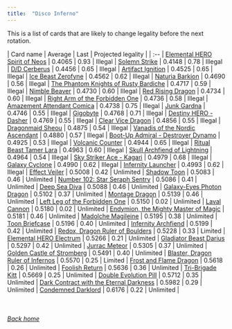 ```yaml
---
title:  "Disco Inferno"
---
```


This is a list of cards that are likely to change legality before the next rotation.

| Card name | Average | Last | Projected legality |
| :-- |
[Elemental HERO Spirit of Neos](https://db.ygoprodeck.com/card/?search=Elemental%20HERO%20Spirit%20of%20Neos) | 0.4065 | 0.93 | Illegal |
[Solemn Strike](https://db.ygoprodeck.com/card/?search=Solemn%20Strike) | 0.4148 | 0.78 | Illegal |
[D/D Cerberus](https://db.ygoprodeck.com/card/?search=D/D%20Cerberus) | 0.4456 | 0.65 | Illegal |
[Artifact Ignition](https://db.ygoprodeck.com/card/?search=Artifact%20Ignition) | 0.4525 | 0.65 | Illegal |
[Ice Beast Zerofyne](https://db.ygoprodeck.com/card/?search=Ice%20Beast%20Zerofyne) | 0.4562 | 0.62 | Illegal |
[Naturia Barkion](https://db.ygoprodeck.com/card/?search=Naturia%20Barkion) | 0.4690 | 0.56 | Illegal |
[The Phantom Knights of Rusty Bardiche](https://db.ygoprodeck.com/card/?search=The%20Phantom%20Knights%20of%20Rusty%20Bardiche) | 0.4717 | 0.59 | Illegal |
[Nimble Beaver](https://db.ygoprodeck.com/card/?search=Nimble%20Beaver) | 0.4730 | 0.60 | Illegal |
[Red Rising Dragon](https://db.ygoprodeck.com/card/?search=Red%20Rising%20Dragon) | 0.4734 | 0.60 | Illegal |
[Right Arm of the Forbidden One](https://db.ygoprodeck.com/card/?search=Right%20Arm%20of%20the%20Forbidden%20One) | 0.4736 | 0.58 | Illegal |
[Amazement Attendant Comica](https://db.ygoprodeck.com/card/?search=Amazement%20Attendant%20Comica) | 0.4738 | 0.75 | Illegal |
[Junk Gardna](https://db.ygoprodeck.com/card/?search=Junk%20Gardna) | 0.4746 | 0.55 | Illegal |
[Gigobyte](https://db.ygoprodeck.com/card/?search=Gigobyte) | 0.4768 | 0.71 | Illegal |
[Destiny HERO - Dasher](https://db.ygoprodeck.com/card/?search=Destiny%20HERO%20-%20Dasher) | 0.4769 | 0.55 | Illegal |
[Clear Vice Dragon](https://db.ygoprodeck.com/card/?search=Clear%20Vice%20Dragon) | 0.4856 | 0.55 | Illegal |
[Dragonmaid Sheou](https://db.ygoprodeck.com/card/?search=Dragonmaid%20Sheou) | 0.4875 | 0.54 | Illegal |
[Vanadis of the Nordic Ascendant](https://db.ygoprodeck.com/card/?search=Vanadis%20of%20the%20Nordic%20Ascendant) | 0.4880 | 0.57 | Illegal |
[Boot-Up Admiral - Destroyer Dynamo](https://db.ygoprodeck.com/card/?search=Boot-Up%20Admiral%20-%20Destroyer%20Dynamo) | 0.4925 | 0.53 | Illegal |
[Volcanic Counter](https://db.ygoprodeck.com/card/?search=Volcanic%20Counter) | 0.4944 | 0.65 | Illegal |
[Ritual Beast Tamer Lara](https://db.ygoprodeck.com/card/?search=Ritual%20Beast%20Tamer%20Lara) | 0.4963 | 0.60 | Illegal |
[Skull Archfiend of Lightning](https://db.ygoprodeck.com/card/?search=Skull%20Archfiend%20of%20Lightning) | 0.4964 | 0.54 | Illegal |
[Sky Striker Ace - Kagari](https://db.ygoprodeck.com/card/?search=Sky%20Striker%20Ace%20-%20Kagari) | 0.4979 | 0.68 | Illegal |
[Galaxy Cyclone](https://db.ygoprodeck.com/card/?search=Galaxy%20Cyclone) | 0.4990 | 0.62 | Illegal |
[Infernity Launcher](https://db.ygoprodeck.com/card/?search=Infernity%20Launcher) | 0.4993 | 0.62 | Illegal |
[Effect Veiler](https://db.ygoprodeck.com/card/?search=Effect%20Veiler) | 0.5008 | 0.42 | Unlimited |
[Shadow Toon](https://db.ygoprodeck.com/card/?search=Shadow%20Toon) | 0.5083 | 0.46 | Unlimited |
[Number 102: Star Seraph Sentry](https://db.ygoprodeck.com/card/?search=Number%20102:%20Star%20Seraph%20Sentry) | 0.5086 | 0.41 | Unlimited |
[Deep Sea Diva](https://db.ygoprodeck.com/card/?search=Deep%20Sea%20Diva) | 0.5088 | 0.46 | Unlimited |
[Galaxy-Eyes Photon Dragon](https://db.ygoprodeck.com/card/?search=Galaxy-Eyes%20Photon%20Dragon) | 0.5102 | 0.37 | Unlimited |
[Montage Dragon](https://db.ygoprodeck.com/card/?search=Montage%20Dragon) | 0.5139 | 0.46 | Unlimited |
[Left Leg of the Forbidden One](https://db.ygoprodeck.com/card/?search=Left%20Leg%20of%20the%20Forbidden%20One) | 0.5150 | 0.02 | Unlimited |
[Laval Cannon](https://db.ygoprodeck.com/card/?search=Laval%20Cannon) | 0.5180 | 0.02 | Unlimited |
[Endymion, the Mighty Master of Magic](https://db.ygoprodeck.com/card/?search=Endymion,%20the%20Mighty%20Master%20of%20Magic) | 0.5181 | 0.46 | Unlimited |
[Madolche Magileine](https://db.ygoprodeck.com/card/?search=Madolche%20Magileine) | 0.5195 | 0.38 | Unlimited |
[Toon Briefcase](https://db.ygoprodeck.com/card/?search=Toon%20Briefcase) | 0.5196 | 0.40 | Unlimited |
[Infernity Archfiend](https://db.ygoprodeck.com/card/?search=Infernity%20Archfiend) | 0.5199 | 0.42 | Unlimited |
[Redox, Dragon Ruler of Boulders](https://db.ygoprodeck.com/card/?search=Redox,%20Dragon%20Ruler%20of%20Boulders) | 0.5228 | 0.33 | Limited |
[Elemental HERO Electrum](https://db.ygoprodeck.com/card/?search=Elemental%20HERO%20Electrum) | 0.5266 | 0.21 | Unlimited |
[Gladiator Beast Darius](https://db.ygoprodeck.com/card/?search=Gladiator%20Beast%20Darius) | 0.5297 | 0.42 | Unlimited |
[Jurrac Meteor](https://db.ygoprodeck.com/card/?search=Jurrac%20Meteor) | 0.5305 | 0.37 | Unlimited |
[Golden Castle of Stromberg](https://db.ygoprodeck.com/card/?search=Golden%20Castle%20of%20Stromberg) | 0.5491 | 0.40 | Unlimited |
[Blaster, Dragon Ruler of Infernos](https://db.ygoprodeck.com/card/?search=Blaster,%20Dragon%20Ruler%20of%20Infernos) | 0.5570 | 0.25 | Limited |
[Frost and Flame Dragon](https://db.ygoprodeck.com/card/?search=Frost%20and%20Flame%20Dragon) | 0.5618 | 0.26 | Unlimited |
[Foolish Return](https://db.ygoprodeck.com/card/?search=Foolish%20Return) | 0.5636 | 0.36 | Unlimited |
[Tri-Brigade Kitt](https://db.ygoprodeck.com/card/?search=Tri-Brigade%20Kitt) | 0.5669 | 0.25 | Unlimited |
[Double Evolution Pill](https://db.ygoprodeck.com/card/?search=Double%20Evolution%20Pill) | 0.5712 | 0.35 | Unlimited |
[Dark Contract with the Eternal Darkness](https://db.ygoprodeck.com/card/?search=Dark%20Contract%20with%20the%20Eternal%20Darkness) | 0.5982 | 0.29 | Unlimited |
[Condemned Darklord](https://db.ygoprodeck.com/card/?search=Condemned%20Darklord) | 0.6176 | 0.22 | Unlimited |

<br>

###### [Back home](index)